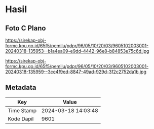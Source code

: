 # Hasil

## Foto C Plano

https://sirekap-obj-formc.kpu.go.id/65f5/pemilu/pdpr/96/05/10/20/03/9605102003001-20240318-135953--b1a4ea09-e9dd-4442-96e8-b84853e75c6d.jpg

https://sirekap-obj-formc.kpu.go.id/65f5/pemilu/pdpr/96/05/10/20/03/9605102003001-20240318-135959--3ce4f9ed-8847-49ad-929d-3f2c2752da1b.jpg


## Metadata

| Key        | Value               |
| ---------- | ------------------- |
| Time Stamp | 2024-03-18 14:03:48 |
| Kode Dapil | 9601                |



